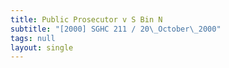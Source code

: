 ```yaml
---
title: Public Prosecutor v S Bin N
subtitle: "[2000] SGHC 211 / 20\_October\_2000"
tags: null
layout: single
---
```


